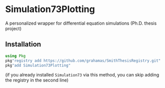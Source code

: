 # Simulation73Plotting
A personalized wrapper for differential equation simulations (Ph.D. thesis project)

## Installation

```julia
using Pkg
pkg"registry add https://github.com/grahamas/SmithThesisRegistry.git"
pkg"add Simulation73Plotting"
```

(if you already installed `Simulation73` via this method, you can skip adding the registry in the second line)